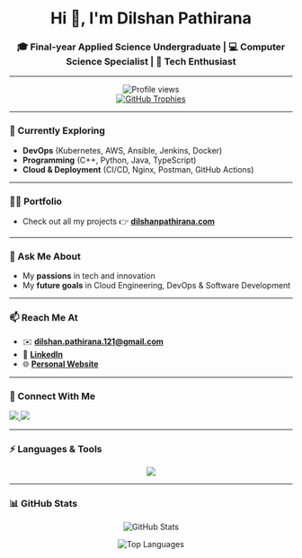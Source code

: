 <!-- Header -->
<h1 align="center">Hi 👋, I'm Dilshan Pathirana</h1>
<h3 align="center">🎓 Final-year Applied Science Undergraduate | 💻 Computer Science Specialist | 🚀 Tech Enthusiast</h3>

---

<!-- Profile Views & Trophies -->
<p align="center">
  <img src="https://komarev.com/ghpvc/?username=dilshan-pathirana&label=Profile%20views&color=0e75b6&style=flat" alt="Profile views" />
  <br/>
  <a href="https://github.com/ryo-ma/github-profile-trophy">
    <img src="https://github-profile-trophy.vercel.app/?username=dilshan-pathirana&theme=gruvbox&margin-w=10&margin-h=10&no-bg=true" alt="GitHub Trophies" />
  </a>
</p>

---

### 🌱 Currently Exploring
- **DevOps** (Kubernetes, AWS, Ansible, Jenkins, Docker)  
- **Programming** (C++, Python, Java, TypeScript)  
- **Cloud & Deployment** (CI/CD, Nginx, Postman, GitHub Actions)  

---

### 👨‍💻 Portfolio
- Check out all my projects 👉 [**dilshanpathirana.com**](https://www.dilshanpathirana.com/)  

---

### 💬 Ask Me About
- My **passions** in tech and innovation  
- My **future goals** in Cloud Engineering, DevOps & Software Development  

---

### 📫 Reach Me At
- ✉️ **dilshan.pathirana.121@gmail.com**  
- 💼 [**LinkedIn**](https://www.linkedin.com/in/dilshan-121-pathiran)  
- 🌐 [**Personal Website**](https://www.dilshanpathirana.com/)  

---

### 🤝 Connect With Me
<p align="left">
  <a href="https://linkedin.com/in/dilshan-121-pathiran" target="_blank">
    <img src="https://img.shields.io/badge/LinkedIn-0077B5?style=for-the-badge&logo=linkedin&logoColor=white"/>
  </a>
  <a href="https://fb.com/dilshan.pathirana" target="_blank">
    <img src="https://img.shields.io/badge/Facebook-1877F2?style=for-the-badge&logo=facebook&logoColor=white"/>
  </a>
</p>

---

### ⚡ Languages & Tools
<p align="center">
  <img src="https://skillicons.dev/icons?i=aws,bash,bootstrap,c,cpp,css,docker,dotnet,electron,express,figma,flutter,git,html,ai,java,js,kubernetes,linux,mongodb,mysql,nginx,nodejs,opencv,postgres,postman,py,pytorch,react,sklearn,spring,tailwind,ts,tensorflow" />
</p>

---

### 📊 GitHub Stats
<p align="center">
  <img src="https://github-readme-stats.vercel.app/api?username=dilshan-pathirana&show_icons=true&theme=radical" alt="GitHub Stats" />
</p>
<p align="center">
  <img src="https://github-readme-stats.vercel.app/api/top-langs/?username=dilshan-pathirana&layout=compact&theme=radical" alt="Top Languages" />
</p>


